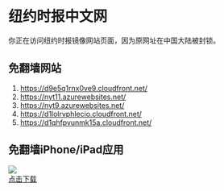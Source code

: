 <h1>纽约时报中文网</h1>
<p>你正在访问纽约时报镜像网站页面，因为原网址在中国大陆被封锁。</p>
<h2>免翻墙网站</h2>
<ol>
<li><a href="https://d9e5q1rnx0ve9.cloudfront.net/" target="1">https://d9e5q1rnx0ve9.cloudfront.net/</a></li>
<li><a href="https://nyt11.azurewebsites.net/" target="2">https://nyt11.azurewebsites.net/</a></li>
<li><a href="https://nyt9.azurewebsites.net/" target="3">https://nyt9.azurewebsites.net/</a></li>
<li><a href="https://d1lolrvphlecio.cloudfront.net/" target="4">https://d1lolrvphlecio.cloudfront.net/</a></li>
<li><a href="https://d1qhfpvunmk15a.cloudfront.net/" target="5">https://d1qhfpvunmk15a.cloudfront.net/</a></li>
</ol>
<h2>免翻墙iPhone/iPad应用</h2>
<p>
	<a href="https://itunes.apple.com/cn/app/niu-yue-shi-bao-zhong-wen-wang/id807498298?mt=8">
		<img src="icon175x175.jpeg" />
		<br/>点击下载
	</a>
</p>